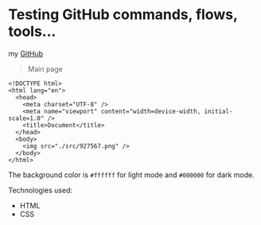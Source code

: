 # Testing GitHub commands, flows, tools...

my [GitHub](https://github.com/testgitflow98)

> Main page

```
<!DOCTYPE html>
<html lang="en">
  <head>
    <meta charset="UTF-8" />
    <meta name="viewport" content="width=device-width, initial-scale=1.0" />
    <title>Document</title>
  </head>
  <body>
    <img src="./src/927567.png" />
  </body>
</html>
```

The background color is `#ffffff` for light mode and `#000000` for dark mode.

Technologies used:

- HTML
- CSS
